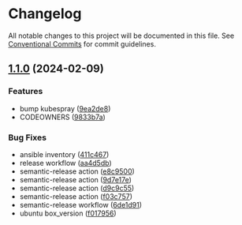 # Changelog

All notable changes to this project will be documented in this file. See
[Conventional Commits](https://conventionalcommits.org) for commit guidelines.

## [1.1.0](https://github.com/bcochofel/vagrant-kubespray/compare/1.0.2...1.1.0) (2024-02-09)


### Features

* bump kubespray ([9ea2de8](https://github.com/bcochofel/vagrant-kubespray/commit/9ea2de814e7ab4e5952b10ea565b3ce777aed4be))
* CODEOWNERS ([9833b7a](https://github.com/bcochofel/vagrant-kubespray/commit/9833b7a40d7387d39bac8e7cd7b4a9b6dd5f0776))


### Bug Fixes

* ansible inventory ([411c467](https://github.com/bcochofel/vagrant-kubespray/commit/411c467eac6ef706bf90dfec8ae40e14ca29c324))
* release workflow ([aa4d5db](https://github.com/bcochofel/vagrant-kubespray/commit/aa4d5db788ef85745edc860c631a22369aa788be))
* semantic-release action ([e8c9500](https://github.com/bcochofel/vagrant-kubespray/commit/e8c9500b24395f29211c29591b89f24d85d85db1))
* semantic-release action ([9d7e17e](https://github.com/bcochofel/vagrant-kubespray/commit/9d7e17e127921dd63a857c13f0a22efaa11fe97e))
* semantic-release action ([d9c9c55](https://github.com/bcochofel/vagrant-kubespray/commit/d9c9c557e20b6f47de4049027557be8c2aa3d218))
* semantic-release action ([f03c757](https://github.com/bcochofel/vagrant-kubespray/commit/f03c7578151929fe0c4b75279b79d8c479414b9b))
* semantic-release workflow ([6de1d91](https://github.com/bcochofel/vagrant-kubespray/commit/6de1d9163b4b45a084cf4e2286a5d928f60c3467))
* ubuntu box_version ([f017956](https://github.com/bcochofel/vagrant-kubespray/commit/f017956cd7ee2d376a9e087d28297bdb11ec8ef3))
